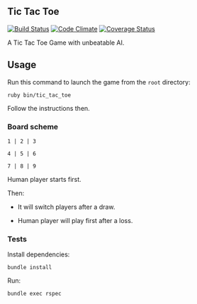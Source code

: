 ## Tic Tac Toe
[![Build Status](https://travis-ci.org/folieadrien/tic_tac_toe.svg)](https://travis-ci.org/folieadrien/tic_tac_toe)
[![Code Climate](https://codeclimate.com/github/folieadrien/tic_tac_toe.png)](https://codeclimate.com/github/folieadrien/tic_tac_toe)
[![Coverage Status](https://coveralls.io/repos/folieadrien/tic_tac_toe/badge.png?branch=master)](https://coveralls.io/r/folieadrien/tic_tac_toe?branch=master)

A Tic Tac Toe Game with unbeatable AI.

## Usage
Run this command to launch the game from the `root` directory:

    ruby bin/tic_tac_toe

Follow the instructions then.

### Board scheme

    1 | 2 | 3

    4 | 5 | 6

    7 | 8 | 9

Human player starts first.

Then:

* It will switch players after a draw.

* Human player will play first after a loss.

### Tests
Install dependencies:

    bundle install

Run:

    bundle exec rspec
